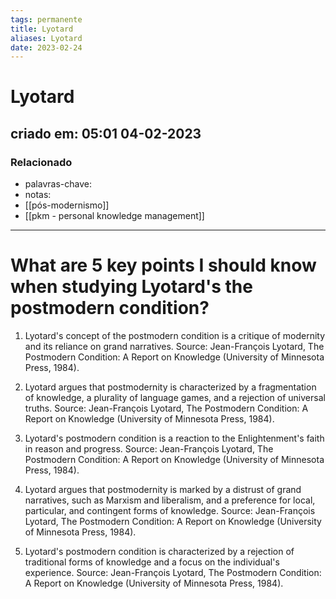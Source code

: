 ```yaml
---
tags: permanente
title: Lyotard
aliases: Lyotard
date: 2023-02-24
---
```

# Lyotard
## criado em: 05:01 04-02-2023

### Relacionado
- palavras-chave: 
- notas: 
- [[pós-modernismo]]
- [[pkm - personal knowledge management]]
---
# What are 5 key points I should know when studying Lyotard's the postmodern condition? 

1. Lyotard's concept of the postmodern condition is a critique of modernity and its reliance on grand narratives. 
Source: Jean-François Lyotard, The Postmodern Condition: A Report on Knowledge (University of Minnesota Press, 1984).

2. Lyotard argues that postmodernity is characterized by a fragmentation of knowledge, a plurality of language games, and a rejection of universal truths. 
Source: Jean-François Lyotard, The Postmodern Condition: A Report on Knowledge (University of Minnesota Press, 1984).

3. Lyotard's postmodern condition is a reaction to the Enlightenment's faith in reason and progress. 
Source: Jean-François Lyotard, The Postmodern Condition: A Report on Knowledge (University of Minnesota Press, 1984).

4. Lyotard argues that postmodernity is marked by a distrust of grand narratives, such as Marxism and liberalism, and a preference for local, particular, and contingent forms of knowledge. 
Source: Jean-François Lyotard, The Postmodern Condition: A Report on Knowledge (University of Minnesota Press, 1984).

5. Lyotard's postmodern condition is characterized by a rejection of traditional forms of knowledge and a focus on the individual's experience. 
Source: Jean-François Lyotard, The Postmodern Condition: A Report on Knowledge (University of Minnesota Press, 1984).